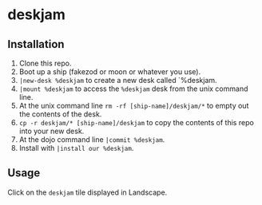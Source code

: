 # deskjam

## Installation
1. Clone this repo.
2. Boot up a ship (fakezod or moon or whatever you use).
4. `|new-desk %deskjam` to create a new desk called `%deskjam.
5. `|mount %deskjam` to access the `%deskjam` desk from the unix command line.
6. At the unix command line `rm -rf [ship-name]/deskjam/*` to empty out the contents of the desk.
7. `cp -r deskjam/* [ship-name]/deskjam` to copy the contents of this repo into your new desk.
8. At the dojo command line `|commit %deskjam`.
9. Install with `|install our %deskjam`.

## Usage
Click on the `deskjam` tile displayed in Landscape.
